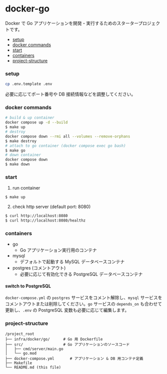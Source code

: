 # docker-go

Docker で Go アプリケーションを開発・実行するためのスタータープロジェクトです。

- [setup](#setup)
- [docker commands](#docker-commands)
- [start](#start)
- [containers](#containers)
- [project-structure](#project-structure)

### setup
```bash
cp .env.template .env
```
必要に応じてポート番号や DB 接続情報などを調整してください。

### docker commands
```bash
# build & up container
docker compose up -d --build
$ make up
# destroy
docker compose down --rmi all --volumes --remove-orphans
$ make destroy
# attach to go container (docker compose exec go bash)
$ make go
# down container
docker compose down
$ make down
```

### start
1. run container
```bash
$ make up
```
2. check http server (default port: 8080)
```bash
$ curl http://localhost:8080
$ curl http://localhost:8080/healthz
```

### containers
- go
  - Go アプリケーション実行用のコンテナ
- mysql
  - デフォルトで起動する MySQL データベースコンテナ
- postgres (コメントアウト)
  - 必要に応じて有効化できる PostgreSQL データベースコンテナ

#### switch to PostgreSQL
`docker-compose.yml` の `postgres` サービスをコメント解除し、`mysql` サービスをコメントアウトまたは削除してください。`go` サービスの `depends_on` も合わせて更新し、`.env` の PostgreSQL 変数も必要に応じて編集します。

### project-structure
```
/project_root
├── infra/docker/go/      # Go 用 Dockerfile
├── src/                  # Go アプリケーションのソースコード
│   ├── cmd/server/main.go
│   └── go.mod
├── docker-compose.yml       # アプリケーション & DB 用コンテナ定義
├── Makefile
└── README.md (this file)
```
